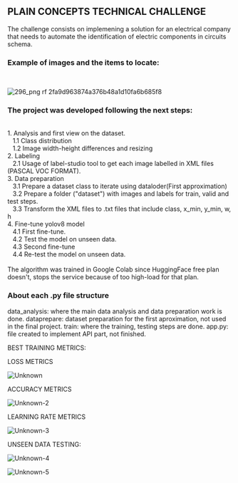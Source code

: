 <h2>PLAIN CONCEPTS TECHNICAL CHALLENGE</h2>

The challenge consists on implemening a solution for an electrical company that needs to automate the identification of electric components in circuits schema.

<h3>Example of images and the items to locate:</h3> <br/>

![296_png rf 2fa9d963874a376b48a1d10fa6b685f8](https://github.com/user-attachments/assets/fc6eb4c2-c46e-41ec-a1fe-2f246faf3fa9)

<h3>The project was developed following the next steps:</h3></br>
  1. Analysis and first view on the dataset.</br>
  &nbsp;&nbsp;&nbsp;1.1 Class distribution</br>
  &nbsp;&nbsp;&nbsp;1.2 Image width-height differences and resizing</br>
  2. Labeling</br>
    &nbsp;&nbsp;&nbsp;2.1 Usage of label-studio tool to get each image labelled in XML files (PASCAL VOC FORMAT).</br>
  3. Data preparation</br>
     &nbsp;&nbsp;&nbsp;3.1 Prepare a dataset class to iterate using dataloder(First approximation)</br>
     &nbsp;&nbsp;&nbsp;3.2 Prepare a folder ("dataset") with images and labels for train, valid and test steps.</br>
     &nbsp;&nbsp;&nbsp;3.3 Transform the XML files to .txt files that include class, x_min, y_min, w, h</br>
  4. Fine-tune yolov8 model</br>
     &nbsp;&nbsp;&nbsp;4.1 First fine-tune.</br>
     &nbsp;&nbsp;&nbsp;4.2 Test the model on unseen data.</br>
     &nbsp;&nbsp;&nbsp;4.3 Second fine-tune</br>
     &nbsp;&nbsp;&nbsp;4.4 Re-test the model on unseen data.</br>
</br>
The algorithm was trained in Google Colab since HuggingFace free plan doesn't, stops the service because of too high-load for that plan.<br/>

<h3> About each .py file structure</h3>
data_analysis:  where the main data analysis and data preparation work is done.
dataprepare: dataset preparation for the first aproximation, not used in the final project.
train: where the training, testing steps are done.
app.py: file created to implement API part, not finished.
  
     

BEST TRAINING METRICS:</br>

LOSS METRICS</br>

![Unknown](https://github.com/user-attachments/assets/5d009406-8405-4846-af9c-cdbf19b4e637)

ACCURACY METRICS</br>

![Unknown-2](https://github.com/user-attachments/assets/4fd3d48b-2970-413a-88dd-b15fe959efff)

LEARNING RATE METRICS</br>

![Unknown-3](https://github.com/user-attachments/assets/021c7d9c-f520-4a95-8c10-b6da2f25c8d5)

UNSEEN DATA TESTING:</br>

![Unknown-4](https://github.com/user-attachments/assets/5dc785d2-1e57-48d1-a44e-82d9ff9c8827)

![Unknown-5](https://github.com/user-attachments/assets/94fa71ea-7430-48d4-bca0-c19528988688)

